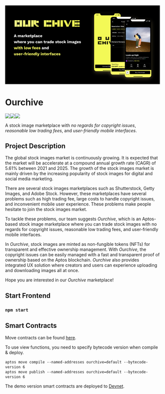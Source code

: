 ![banner](.assets/ourchive_banner.png)

# Ourchive

<div style="display:flex;">
  <img src="https://img.shields.io/badge/React-61DAFB?style=flat&logo=React&logoColor=white"/>
    <img src="https://img.shields.io/badge/TypeScript-3178C6?style=flat&logo=TypeScript&logoColor=white"/>
 <img src="https://img.shields.io/badge/StyledComponents-DB7093?style=flat&logo=StyledComponents&logoColor=white"/>
</div>

A stock image marketplace with _no regards for copyright issues_, _reasonable low trading fees_, and _user-friendly mobile interfaces_.

## Project Description

The global stock images market is continuously growing. It is expected that the market will be accelerate at a compound annual growth rate (CAGR) of 5.61% between 2021 and 2025. The growth of the stock images market is mainly driven by the increasing popularity of stock images for digital and social media marketing.

There are several stock images marketplaces such as Shutterstock, Getty Images, and Adobe Stock. However, these marketplaces have several problems such as high trading fee, large costs to handle copyright issues, and inconvenient mobile user experience. These problems make people hesitate to join the stock images market.

To tackle these problems, our team suggests _Ourchive_, which is an Aptos-based stock image marketplace where you can trade stock images with no regards for copyright issues, reasonable low trading fees, and user-friendly mobile interfaces.

In _Ourchive_, stock images are minted as non-fungible tokens (NFTs) for transparent and effective ownership management. With _Ourchive_, the copyright issues can be easily managed with a fast and transparent proof of ownership based on the Aptos blockchain. _Ourchive_ also provides integrated UX solution where creators and users can experience uploading and downloading images all at once.

Hope you are interested in our _Ourchive_ marketplace!

## Start Frontend

### `npm start`

## Smart Contracts

Move contracts can be found [here](https://github.com/usdc-snu-aptos/ourchive/tree/main/contracts).

To use view functions, you need to specify bytecode version when compile & deploy.

```
aptos move compile --named-addresses ourchive=default --bytecode-version 6
aptos move publish --named-addresses ourchive=default --bytecode-version 6
```

The demo version smart contracts are deployed to [Devnet](https://explorer.aptoslabs.com/account/0x5163ad43db9b7354a5bc8af9e4c18130ffe5c2d077ab52c0f6553827b2e8c15f/modules).
